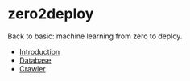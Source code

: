 # zero2deploy
Back to basic: machine learning from zero to deploy.

- [Introduction](./introduction.md)
- [Database](./database.md)
- [Crawler](./crawler.md)
